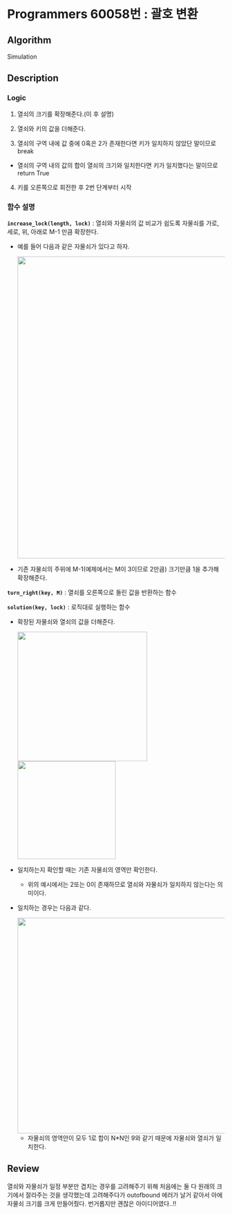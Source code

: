 # Programmers 60058번 : 괄호 변환

## Algorithm

Simulation

## Description

### Logic

1. 열쇠의 크기를 확장해준다.(이 후 설명)

2. 열쇠와 키의 값을 더해준다.

3. 열쇠의 구역 내에 값 중에 0혹은 2가 존재한다면 키가 일치하지 않았단 말이므로 break

+ 열쇠의 구역 내의 값의 합이 열쇠의 크기와 일치한다면 키가 일치했다는 말이므로 return True

4. 키를 오른쪽으로 회전한 후 2번 단계부터 시작 

### 함수 설명 

**`increase_lock(length, lock)`** : 열쇠와 자물쇠의 값 비교가 쉽도록 자물쇠를 가로, 세로, 위, 아래로 M-1 만큼 확장한다.

+ 예를 들어 다음과 같은 자물쇠가 있다고 하자. 

    <img src="https://user-images.githubusercontent.com/33089715/110241001-eaba5e80-7f91-11eb-930c-bb69df6557a8.png" width="700">

+ 기존 자물쇠의 주위에 M-1(예제에서는 M이 3이므로 2만큼) 크기만큼 1을 추가해 확장해준다.

**`turn_right(key, M)`** : 열쇠를 오른쪽으로 돌린 값을 반환하는 함수

**`solution(key, lock)`** : 로직대로 실행하는 함수

+ 확장된 자물쇠와 열쇠의 값을 더해준다.

    <img src="https://user-images.githubusercontent.com/33089715/110241197-dc207700-7f92-11eb-9da4-1b547489f463.png" width="300"> <img src="https://user-images.githubusercontent.com/33089715/110241217-fb1f0900-7f92-11eb-82af-2f17b303013f.png" width="227">
    
+ 일치하는지 확인할 때는 기존 자물쇠의 영역만 확인한다.

    + 위의 예시에서는 2또는 0이 존재하므로 열쇠와 자물쇠가 일치하지 않는다는 의미이다.

+ 일치하는 경우는 다음과 같다.

    <img src="https://user-images.githubusercontent.com/33089715/110241455-3a018e80-7f94-11eb-88cf-fa04c6738138.png" width="500">

    + 자물쇠의 영역안이 모두 1로 합이 N*N인 9와 같기 때문에 자물쇠와 열쇠가 일치한다.
## Review

열쇠와 자물쇠가 일정 부분만 겹치는 경우를 고려해주기 위해 처음에는 둘 다 원래의 크기에서 잘라주는 것을 생각했는데 고려해주다가 outofbound 에러가 날거 같아서 아에 자물쇠 크기를 크게 만들어줬다. 번거롭지만 괜찮은 아이디어였다..!! 